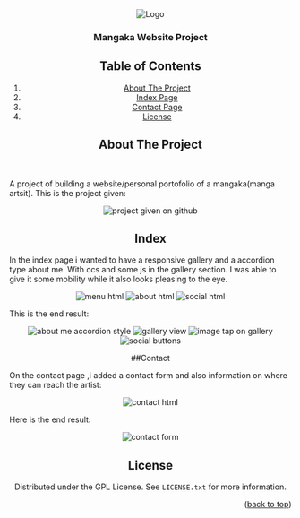 <div align="center">
    <img src="gallery/log.png" alt="Logo">


  <h3 align="center">Mangaka Website Project</h3>

## Table of Contents

  <ol>
  <li><a href="#about-the-project">About The Project</a></li>
    <li><a href="#Index">Index Page</a></li>
    <li><a href="#Contact">Contact Page</a></li>
    <li><a href="#License">License</a></li>
  </ol>
  
  ## About The Project

<br>
<p align = 'left'> A project of building a website/personal portofolio of a mangaka(manga artsit).
This is the project given:
<div align="center">
    <img src="gallery/Screenshot 2023-03-30 145103.png" alt="project given on github">
    
   ## Index
 <p align = 'left'> In the index page i wanted to have a responsive gallery and a accordion type about me. With ccs and some js in the gallery section. I was able to give it some mobility while it also looks pleasing to the eye.
<div align="center">
    <img src="gallery/menu.png" alt="menu html">
    <img src="gallery/about .png" alt="about html">
    <img src="gallery/social.png" alt="social html">
     <p align = 'left'> This is the end result:
    <div align="center">
    <img src="gallery/accordion.png" alt="about me accordion style">
    <img src="gallery/gallery1.png" alt="gallery view">
    <img src="gallery/gallerytap.png" alt="image tap on gallery">
    <img src="gallery/social1.png" alt="social buttons">

##Contact
<p align = 'left'> On the contact page ,i added a contact form and also information on where they can reach the artist:
<div align="center">
 <img src="gallery/contact.png" alt="contact html">
 <p align = 'left'> Here is the end result:
<div align="center">
 <img src="gallery/contact1.png" alt="contact form">

<!-- LICENSE -->
## License

Distributed under the GPL License. See `LICENSE.txt` for more information.

<p align="right">(<a href="#readme-top">back to top</a>)</p>
